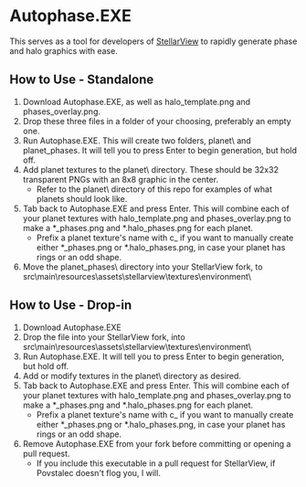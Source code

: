 # Autophase.EXE
This serves as a tool for developers of [StellarView](https://github.com/Povstalec/StellarView) to rapidly generate phase and halo graphics with ease.

## How to Use - Standalone
1. Download Autophase.EXE, as well as halo_template.png and phases_overlay.png.
2. Drop these three files in a folder of your choosing, preferably an empty one.
3. Run Autophase.EXE. This will create two folders, planet\ and planet_phases\. It will tell you to press Enter to begin generation, but hold off.
4. Add planet textures to the planet\ directory. These should be 32x32 transparent PNGs with an 8x8 graphic in the center.
   - Refer to the planet\ directory of this repo for examples of what planets should look like.
5. Tab back to Autophase.EXE and press Enter. This will combine each of your planet textures with halo_template.png and phases_overlay.png to make a *_phases.png and *.halo_phases.png for each planet.
   - Prefix a planet texture's name with c_ if you want to manually create either *_phases.png or *.halo_phases.png, in case your planet has rings or an odd shape.
6. Move the planet_phases\ directory into your StellarView fork, to src\main\resources\assets\stellarview\textures\environment\

## How to Use - Drop-in
1. Download Autophase.EXE
2. Drop the file into your StellarView fork, into src\main\resources\assets\stellarview\textures\environment\
3. Run Autophase.EXE. It will tell you to press Enter to begin generation, but hold off.
4. Add or modify textures in the planet\ directory as desired.
5. Tab back to Autophase.EXE and press Enter. This will combine each of your planet textures with halo_template.png and phases_overlay.png to make a *_phases.png and *.halo_phases.png for each planet.
   - Prefix a planet texture's name with c_ if you want to manually create either *_phases.png or *.halo_phases.png, in case your planet has rings or an odd shape.
6. Remove Autophase.EXE from your fork before committing or opening a pull request.
   - If you include this executable in a pull request for StellarView, if Povstalec doesn't flog you, I will.
